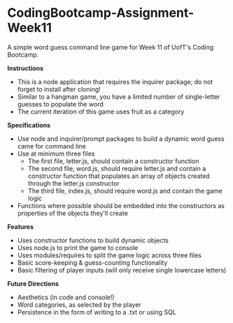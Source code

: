 # CodingBootcamp-Assignment-Week11
A simple word guess command line game for Week 11 of UofT's Coding Bootcamp.

**Instructions**
* This is a node application that requires the inquirer package; do not forget to install after cloning!
* Similar to a hangman game, you have a limited number of single-letter guesses to populate the word
* The current iteration of this game uses fruit as a category

**Specifications**
* Use node and inquirer/prompt packages to build a dynamic word guess came for command line
* Use at minimum three files
  * The first file, letter.js, should contain a constructor function
  * The second file, word.js, should require letter.js and contain a constructor function that populates an array of objects created through the letter.js constructor
  * The third file, index.js, should require word.js and contain the game logic
* Functions where possible should be embedded into the constructors as properties of the objects they'll create

**Features**
* Uses constructor functions to build dynamic objects
* Uses node.js to print the game to console
* Uses modules/requires to split the game logic across three files
* Basic score-keeping & guess-counting functionality
* Basic filtering of player inputs (will only receive single lowercase letters)

**Future Directions**
* Aesthetics (in code and console!)
* Word categories, as selected by the player
* Persistence in the form of writing to a .txt or using SQL